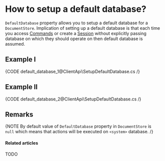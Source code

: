 # How to setup a default database?

`DefaultDatabase` property allows you to setup a default database for a `DocumentStore`. Implication of setting up a default database is that each time you access [Commands](../../client-api/commands/what-are-commands) or create a [Session](../../client-api/session/what-is-a-session-and-how-does-it-work) without explicitly passing database on which they should operate on then default database is assumed.

## Example I

{CODE default_database_1@ClientApi\SetupDefaultDatabase.cs /}

## Example II

{CODE default_database_2@ClientApi\SetupDefaultDatabase.cs /}

## Remarks

{NOTE By default value of `DefaultDatabase` property in `DocumentStore` is `null` which means that actions will be executed on `<system>` database. /}

#### Related articles

TODO